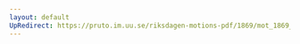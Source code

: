 ```yaml
---
layout: default
UpRedirect: https://pruto.im.uu.se/riksdagen-motions-pdf/1869/mot_1869__ak__278/mot_1869__ak__278-001.pdf
---
```

